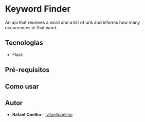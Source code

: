 # Keyword Finder 

An api that receives a word and a list of urls and informs how many occurrences of that word.

## Tecnologias 

* Flask

## Pré-requisitos

 
## Como usar


## Autor 

* **Rafael Coelho** - [rafaellcoellho](https://github.com/rafaellcoellho)
